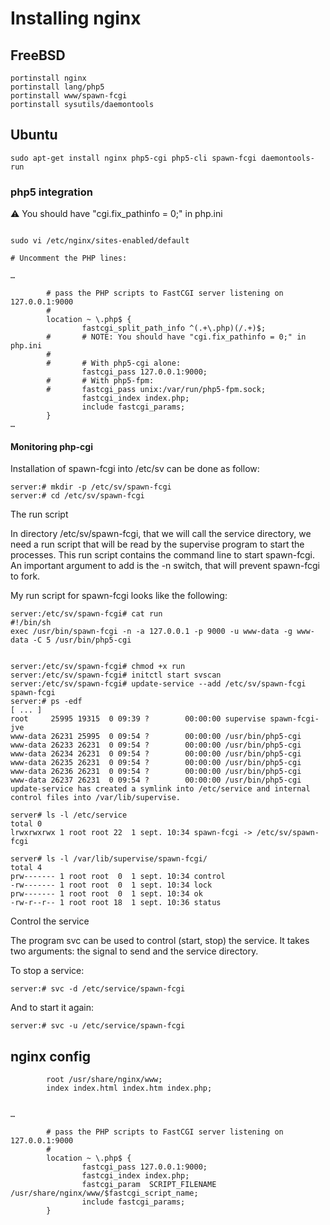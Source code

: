 # Installing nginx

## FreeBSD

```
portinstall nginx
portinstall lang/php5
portinstall www/spawn-fcgi
portinstall sysutils/daemontools
```

## Ubuntu

```
sudo apt-get install nginx php5-cgi php5-cli spawn-fcgi daemontools-run
```

### php5 integration


:warning: You should have "cgi.fix_pathinfo = 0;" in php.ini

```

sudo vi /etc/nginx/sites-enabled/default

# Uncomment the PHP lines:

…

        # pass the PHP scripts to FastCGI server listening on 127.0.0.1:9000
        #
        location ~ \.php$ {
                fastcgi_split_path_info ^(.+\.php)(/.+)$;
        #       # NOTE: You should have "cgi.fix_pathinfo = 0;" in php.ini
        #
        #       # With php5-cgi alone:
                fastcgi_pass 127.0.0.1:9000;
        #       # With php5-fpm:
        #       fastcgi_pass unix:/var/run/php5-fpm.sock;
                fastcgi_index index.php;
                include fastcgi_params;
        }
…
```

#### Monitoring php-cgi

Installation of spawn-fcgi into /etc/sv can be done as follow:

```
server:# mkdir -p /etc/sv/spawn-fcgi
server:# cd /etc/sv/spawn-fcgi
```

The run script


In directory /etc/sv/spawn-fcgi, that we will call the service directory, we need a run script that will be read by the supervise program to start the processes. This run script contains the command line to start spawn-fcgi. An important argument to add is the -n switch, that will prevent spawn-fcgi to fork.

My run script for spawn-fcgi looks like the following:

```
server:/etc/sv/spawn-fcgi# cat run
#!/bin/sh
exec /usr/bin/spawn-fcgi -n -a 127.0.0.1 -p 9000 -u www-data -g www-data -C 5 /usr/bin/php5-cgi


server:/etc/sv/spawn-fcgi# chmod +x run
server:/etc/sv/spawn-fcgi# initctl start svscan
server:/etc/sv/spawn-fcgi# update-service --add /etc/sv/spawn-fcgi spawn-fcgi
server:# ps -edf
[ ... ]
root     25995 19315  0 09:39 ?        00:00:00 supervise spawn-fcgi-jve
www-data 26231 25995  0 09:54 ?        00:00:00 /usr/bin/php5-cgi
www-data 26233 26231  0 09:54 ?        00:00:00 /usr/bin/php5-cgi
www-data 26234 26231  0 09:54 ?        00:00:00 /usr/bin/php5-cgi
www-data 26235 26231  0 09:54 ?        00:00:00 /usr/bin/php5-cgi
www-data 26236 26231  0 09:54 ?        00:00:00 /usr/bin/php5-cgi
www-data 26237 26231  0 09:54 ?        00:00:00 /usr/bin/php5-cgi
update-service has created a symlink into /etc/service and internal control files into /var/lib/supervise.

server# ls -l /etc/service
total 0
lrwxrwxrwx 1 root root 22  1 sept. 10:34 spawn-fcgi -> /etc/sv/spawn-fcgi
 
server# ls -l /var/lib/supervise/spawn-fcgi/
total 4
prw------- 1 root root  0  1 sept. 10:34 control
-rw------- 1 root root  0  1 sept. 10:34 lock
prw------- 1 root root  0  1 sept. 10:34 ok
-rw-r--r-- 1 root root 18  1 sept. 10:36 status
```

Control the service

The program svc can be used to control (start, stop) the service. It takes two arguments: the signal to send and the service directory.

To stop a service:

```
server:# svc -d /etc/service/spawn-fcgi
```

And to start it again:

```
server:# svc -u /etc/service/spawn-fcgi
```


## nginx config

```
        root /usr/share/nginx/www;
        index index.html index.htm index.php;


…

        # pass the PHP scripts to FastCGI server listening on 127.0.0.1:9000
        #
        location ~ \.php$ {
                fastcgi_pass 127.0.0.1:9000;
                fastcgi_index index.php;
                fastcgi_param  SCRIPT_FILENAME  /usr/share/nginx/www/$fastcgi_script_name;
                include fastcgi_params;
        }
```
